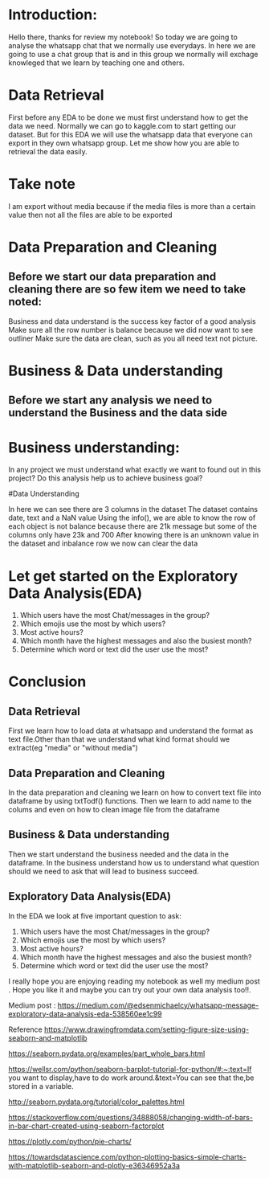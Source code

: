 # Introduction:

Hello there, thanks for review my notebook! So today we are going to analyse the whatsapp chat that we normally use everydays. In here we are going to use a chat group that is and in this group we normally will exchage knowleged that we learn by teaching one and others.

# Data Retrieval

First before any EDA to be done we must first understand how to get the data we need. Normally we can go to kaggle.com to start getting our dataset. But for this EDA we will use the whatsapp data that everyone can export in they own whatsapp group. Let me show how you are able to retrieval the data easily.

# Take note
I am export without media because if the media files is more than a certain value then not all the files are able to be exported

# Data Preparation and Cleaning
## Before we start our data preparation and cleaning there are so few item we need to take noted:

Business and data understand is the success key factor of a good analysis
Make sure all the row number is balance because we did now want to see outliner
Make sure the data are clean, such as you all need text not picture.

# Business & Data understanding
## Before we start any analysis we need to understand the Business and the data side

# Business understanding:

In any project we must understand what exactly we want to found out in this project?
Do this analysis help us to achieve business goal?

#Data Understanding

In here we can see there are 3 columns in the dataset
The dataset contains date, text and a NaN value
Using the info(), we are able to know the row of each object is not balance because there are 21k message but some of the columns only have 23k and 700
After knowing there is an unknown value in the dataset and inbalance row we now can clear the data

# Let get started on the Exploratory Data Analysis(EDA)
1. Which users have the most Chat/messages in the group?
2. Which emojis use the most by which users?
3. Most active hours?
4. Which month have the highest messages and also the busiest month?
5. Determine which word or text did the user use the most?


# Conclusion
## Data Retrieval

First we learn how to load data at whatsapp and understand the format as text file.Other than that we understand what kind format should we extract(eg "media" or "without media")

## Data Preparation and Cleaning

In the data preparation and cleaning we learn on how to convert text file into dataframe by using txtTodf() functions. Then we learn to add name to the colums and even on how to clean image file from the dataframe

## Business & Data understanding

Then we start understand the business needed and the data in the dataframe. In the business understand how us to understand what question should we need to ask that will lead to business succeed.

## Exploratory Data Analysis(EDA)

In the EDA we look at five important question to ask:
1. Which users have the most Chat/messages in the group?
2. Which emojis use the most by which users?
3. Most active hours?
4. Which month have the highest messages and also the busiest month?
5. Determine which word or text did the user use the most?



I really hope you are enjoying reading my notebook as well my medium post . Hope you like it and maybe you can try out your own data analysis too!!.

Medium post : https://medium.com/@edsenmichaelcy/whatsapp-message-exploratory-data-analysis-eda-538560ee1c99

Reference
https://www.drawingfromdata.com/setting-figure-size-using-seaborn-and-matplotlib

https://seaborn.pydata.org/examples/part_whole_bars.html

https://wellsr.com/python/seaborn-barplot-tutorial-for-python/#:~:text=If you want to display,have to do work around.&text=You can see that the,be stored in a variable.

http://seaborn.pydata.org/tutorial/color_palettes.html

https://stackoverflow.com/questions/34888058/changing-width-of-bars-in-bar-chart-created-using-seaborn-factorplot

https://plotly.com/python/pie-charts/

https://towardsdatascience.com/python-plotting-basics-simple-charts-with-matplotlib-seaborn-and-plotly-e36346952a3a
